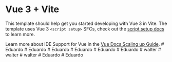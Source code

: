 # Vue 3 + Vite

This template should help get you started developing with Vue 3 in Vite. The template uses Vue 3 `<script setup>` SFCs, check out the [script setup docs](https://v3.vuejs.org/api/sfc-script-setup.html#sfc-script-setup) to learn more.

Learn more about IDE Support for Vue in the [Vue Docs Scaling up Guide](https://vuejs.org/guide/scaling-up/tooling.html#ide-support).
#   E d u a r d o  
 #   E d u a r d o  
 #   E d u a r d o  
 #   E d u a r d o  
 #   E d u a r d o  
 #   E d u a r d o  
 #   w a l t e r  
 #   w a l t e r  
 #   w a l t e r  
 #   E d u a r d o  
 #   E d u a r d o  
 